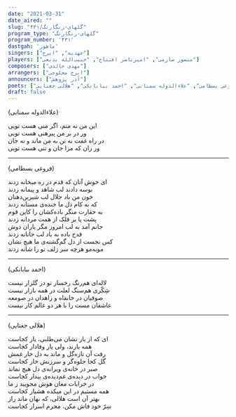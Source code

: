```yaml
---
date: "2021-03-31"
date_aired: ""
slug: "گلهای-رنگارنگ/۴۳۱"
program_type: "گلهای-رنگارنگ"
program_number: '۴۳۱'
dastgah: 'ماهور'
singers: ["عهدیه", "ایرج"]
players: ["منصور صارمی", "امیرناصر افتتاح", "حبیب‌الله بدیعی"]
composers: ["مهدی خالدی"]
arrangers: ["ایرج محلوجی"]
announcers: ["آذر پژوهش"]
poets: ["فروغی بسطامی", "علاءالدوله سمنانی", "احمد بیابانکی", "هلالی جغتایی"]
draft: false
---
```


(علاءالدوله سمنانی)  

این من نه منم، اگر منی هست تویی  
ور در بر من پیرهنی هست تویی  
در راه غمت نه تن به من ماند و نه جان  
ور زان که مرا جان و تنی هست تویی  

---  

(فروغی بسطامی)  

ای خوش آنان که قدم در ره میخانه زدند  
بوسه دادند لب شاهد و پیمانه زدند  
خون من باد حلال لب شیرین‌دهنان  
که به کام دل ما خنده‌ی مستانه زدند  
به حقارت منگر باده‌کشان را کاین قوم  
پشت پا بر فلک از همت مردانه زدند  
جانم آمد به لب امروز مگر یاران دوش  
قدح باده به یاد لب جانانه زدند  
کس نجست از دل گم‌گشته‌ی ما هیچ نشان  
موبه‌مو هرچه سر زلف تو را شانه زدند  

---  

(احمد بیابانکی)  

لاله‌ای هم‌رنگ رخسار تو در گلزار نیست  
شِکّری هم‌سنگ لعلت در همه بازار نیست  
صوفیان در خانقاه و زاهدان در صومعه  
عاشقان مست را با هر دو عالم کار نیست  

---  

(هلالی جغتایی)  

ای که از یار نشان می‌طلبی، یار کجاست  
همه یارند، ولی یار وفادار کجاست  
رفت آن تازه‌گل و ماند به دل خار غمش  
گل کجا جلوه‌گر و سرزنش خار کجاست  
صبر در خانه‌ی ویرانه‌ی دل هیچ نماند  
خواب در دیده‌ی غم‌دیده‌ی بیدار کجاست  
در خرابات مغان هوش مجویید ز ما  
همه مستیم در این میکده هشیار کجاست  
بهتر آن است هلالی، که نهان ماند راز  
سِرّ خود فاش مکن، محرم اسرار کجاست  
